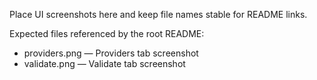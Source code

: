 Place UI screenshots here and keep file names stable for README links.

Expected files referenced by the root README:
- providers.png — Providers tab screenshot
- validate.png  — Validate tab screenshot

